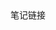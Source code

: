 <html>
 <meta charset="utf-8">
    <body>
      <a herf="http://60.205.188.244:8888" title="笔记链接" font-size=10px>笔记链接</a>
    </body>
</html>

